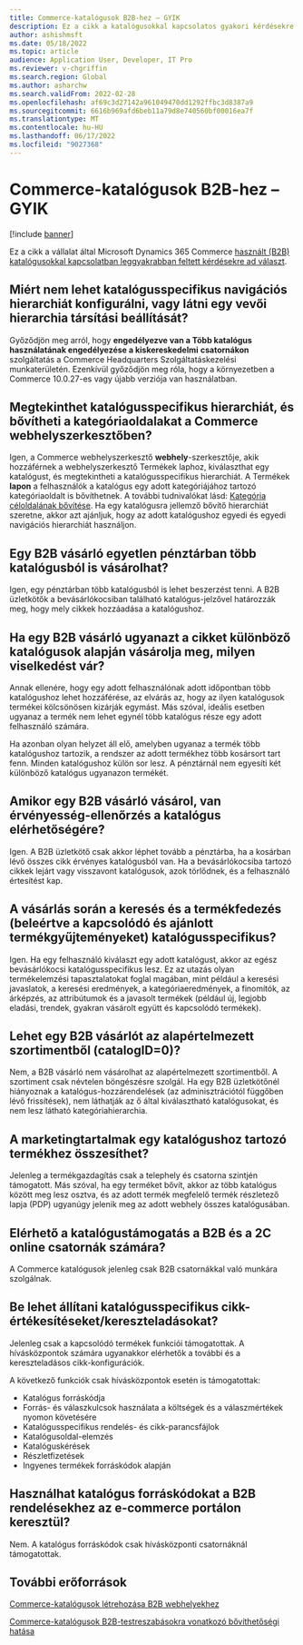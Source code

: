 ```yaml
---
title: Commerce-katalógusok B2B-hez – GYIK
description: Ez a cikk a katalógusokkal kapcsolatos gyakori kérdésekre ad Microsoft Dynamics 365 Commerce választ.
author: ashishmsft
ms.date: 05/18/2022
ms.topic: article
audience: Application User, Developer, IT Pro
ms.reviewer: v-chgriffin
ms.search.region: Global
ms.author: asharchw
ms.search.validFrom: 2022-02-28
ms.openlocfilehash: af69c3d27142a961049470dd1292ffbc3d8387a9
ms.sourcegitcommit: 6616b969afd6beb11a79d8e740560bf00016ea7f
ms.translationtype: MT
ms.contentlocale: hu-HU
ms.lasthandoff: 06/17/2022
ms.locfileid: "9027368"
---
```

# <a name="commerce-catalogs-for-b2b-faq"></a>Commerce-katalógusok B2B-hez – GYIK

[!include [banner](includes/banner.md)]

Ez a cikk a vállalat által Microsoft Dynamics 365 Commerce [használt (B2B) katalógusokkal kapcsolatban leggyakrabban feltett kérdésekre ad választ](catalogs-b2b-sites.md).

## <a name="why-cant-i-configure-a-catalog-specific-navigation-hierarchy-or-see-an-option-to-associate-a-customer-hierarchy"></a>Miért nem lehet katalógusspecifikus navigációs hierarchiát konfigurálni, vagy látni egy vevői hierarchia társítási beállítását?

Győződjön meg arról, hogy **engedélyezve van a Több katalógus használatának engedélyezése a kiskereskedelmi** **csatornákon** szolgáltatás a Commerce Headquarters Szolgáltatáskezelési munkaterületén. Ezenkívül győződjön meg róla, hogy a környezetben a Commerce 10.0.27-es vagy újabb verziója van használatban.

## <a name="can-i-view-the-catalog-specific-hierarchy-and-enrich-category-pages-in-commerce-site-builder"></a>Megtekinthet katalógusspecifikus hierarchiát, és bővítheti a kategóriaoldalakat a Commerce webhelyszerkesztőben?

Igen, a Commerce webhelyszerkesztő **webhely**-szerkesztője, akik hozzáférnek a webhelyszerkesztő Termékek laphoz, kiválaszthat egy katalógust, és megtekintheti a katalógusspecifikus hierarchiát. A Termékek **lapon** a felhasználók a katalógus egy adott kategóriájához tartozó kategóriaoldalt is bővíthetnek. A további tudnivalókat lásd: [Kategória céloldalának bővítése](enrich-category-page.md). Ha egy katalógusra jellemző bővítő hierarchiát szeretne, akkor azt ajánljuk, hogy az adott katalógushoz egyedi és egyedi navigációs hierarchiát használjon.

## <a name="can-a-b2b-shopper-purchase-from-multiple-catalogs-in-a-single-checkout"></a>Egy B2B vásárló egyetlen pénztárban több katalógusból is vásárolhat?

Igen, egy pénztárban több katalógusból is lehet beszerzést tenni. A B2B üzletkötők a bevásárlókocsiban található katalógus-jelzővel határozzák meg, hogy mely cikkek hozzáadása a katalógushoz.

## <a name="if-a-b2b-shopper-purchases-the-same-item-from-different-catalogs-what-is-the-expected-behavior"></a>Ha egy B2B vásárló ugyanazt a cikket különböző katalógusok alapján vásárolja meg, milyen viselkedést vár?

Annak ellenére, hogy egy adott felhasználónak adott időpontban több katalógushoz lehet hozzáférése, az elvárás az, hogy az ilyen katalógusok termékei kölcsönösen kizárják egymást. Más szóval, ideális esetben ugyanaz a termék nem lehet egynél több katalógus része egy adott felhasználó számára.

Ha azonban olyan helyzet áll elő, amelyben ugyanaz a termék több katalógushoz tartozik, a rendszer az adott termékhez több kosársort tart fenn. Minden katalógushoz külön sor lesz. A pénztárnál nem egyesíti két különböző katalógus ugyanazon termékét.

## <a name="when-a-b2b-shopper-is-shopping-is-there-any-validation-for-catalog-availability"></a>Amikor egy B2B vásárló vásárol, van érvényesség-ellenőrzés a katalógus elérhetőségére?

Igen. A B2B üzletkötő csak akkor léphet tovább a pénztárba, ha a kosárban lévő összes cikk érvényes katalógusból van. Ha a bevásárlókocsiba tartozó cikkek lejárt vagy visszavont katalógusok, azok törlődnek, és a felhasználó értesítést kap.

## <a name="during-the-shopping-experience-are-search-and-product-discovery-including-related-and-recommended-product-collections-catalog-specific"></a>A vásárlás során a keresés és a termékfedezés (beleértve a kapcsolódó és ajánlott termékgyűjteményeket) katalógusspecifikus?

Igen. Ha egy felhasználó kiválaszt egy adott katalógust, akkor az egész bevásárlókocsi katalógusspecifikus lesz. Ez az utazás olyan termékelemzési tapasztalatokat foglal magában, mint például a keresési javaslatok, a keresési eredmények, a kategóriaeredmények, a finomítók, az árképzés, az attribútumok és a javasolt termékek (például új, legjobb eladási, trendek, gyakran vásárolt együtt és kapcsolódó termékek).

## <a name="can-a-b2b-shopper-purchase-from-the-default-assortment-catalogid0"></a>Lehet egy B2B vásárlót az alapértelmezett szortimentből (catalogID=0)?

Nem, a B2B vásárló nem vásárolhat az alapértelmezett szortimentből. A szortiment csak névtelen böngészésre szolgál. Ha egy B2B üzletkötőnél hiányoznak a katalógus-hozzárendelések (az adminisztrációtól függőben lévő frissítések), nem láthatják az ő által kiválasztható katalógusokat, és nem lesz látható kategóriahierarchia.

## <a name="can-marketing-content-be-curated-for-a-product-that-is-specific-to-a-catalog"></a>A marketingtartalmak egy katalógushoz tartozó termékhez összesíthet?

Jelenleg a termékgazdagítás csak a telephely és csatorna szintjén támogatott. Más szóval, ha egy terméket bővít, akkor az több katalógus között meg lesz osztva, és az adott termék megfelelő termék részletező lapja (PDP) ugyanúgy jelenik meg az adott webhely összes katalógusában.

## <a name="is-catalog-support-available-for-both-b2b-and-business-to-consumer-b2c-online-channels"></a>Elérhető a katalógustámogatás a B2B és a 2C online csatornák számára?

A Commerce katalógusok jelenleg csak B2B csatornákkal való munkára szolgálnak.

## <a name="can-we-set-up-catalog-specific-upsellcross-sell-items"></a>Be lehet állítani katalógusspecifikus cikk-értékesítéseket/kereszteladásokat?

Jelenleg csak a kapcsolódó termékek funkciói támogatottak. A hívásközpontok számára ugyanakkor elérhetők a további és a kereszteladásos cikk-konfigurációk.

A következő funkciók csak hívásközpontok esetén is támogatottak:

- Katalógus forráskódja
- Forrás- és válaszkulcsok használata a költségek és a válaszmértékek nyomon követésére
- Katalógusspecifikus rendelés- és cikk-parancsfájlok
- Katalógusoldal-elemzés
- Katalóguskérések
- Részletfizetések
- Ingyenes termékek forráskódok alapján

## <a name="can-we-use-catalog-source-codes-for-b2b-orders-through-the-e-commerce-portal"></a>Használhat katalógus forráskódokat a B2B rendelésekhez az e-commerce portálon keresztül?

Nem. A katalógus forráskódok csak hívásközponti csatornáknál támogatottak.

## <a name="additional-resources"></a>További erőforrások

[Commerce-katalógusok létrehozása B2B webhelyekhez](catalogs-b2b-sites.md)

[Commerce-katalógusok B2B-testreszabásokra vonatkozó bővíthetőségi hatása](catalogs-b2b-sites-dev.md)
